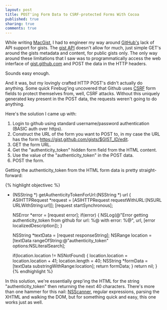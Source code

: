 ```yaml
---
layout: post 
title: POST'ing Form Data to CSRF-protected Forms With Cocoa
published: true
sharing: true
comments: true
---
```


While writing [MacGist](http://luckycatlabs.com/macgist.html), I had to engineer my way around [GitHub's](http://github.com) lack of API support for gists. The [gist API](http://develop.github.com/p/gist.html) doesn't allow for much, just simple GET's around the gists metadata and content, for public gists only. The only way around these limitations that I saw was to programmatically access the web interface of [gist.github.com](http://gist.github.com) and POST the data in the HTTP headers.

Sounds easy enough.

And it was, but my lovingly crafted HTTP POST's didn't actually do anything. Some quick Firebug'ing uncovered that Github uses [CSRF](http://en.wikipedia.org/wiki/CSRF) form fields to protect themselves from, well, CSRF attacks. Without this uniquely generated key present in the POST data, the requests weren't going to do anything.

Here's the solution I came up with:
1. Login to github using standard username/password authentication (BASIC auth over https).
1. Construct the URL of the form you want to POST to, in my case the URL has the form https://gist.github.com/gists/$GIST_ID/edit.
1. GET the form URL.
1. Get the "authenticity_token" hidden form field from the HTML content.
1. Use the value of the "authenticity_token" in the POST data.
1. POST the form.

Getting the authenticity_token from the HTML form data is pretty straight-forward:

{% highlight objectivec %}
+ (NSString *) getAuthenticityTokenForUrl:(NSString *) url {
    ASIHTTPRequest *request = [ASIHTTPRequest requestWithURL:[NSURL URLWithString:url]];
    [request startSynchronous];

    NSError *error = [request error];
    if(error) {
        NSLog(@"Error getting authenticity_token from github for url: %@ with error: %@",
            url, [error localizedDescription]);
    }

    NSString *textData = [request responseString];
    NSRange location = [textData rangeOfString:@"authenticity_token" options:NSLiteralSearch];

    if(location.location != NSNotFound) {
        location.location = location.location + 41;
        location.length = 40;
        NSString *formData = [textData substringWithRange:location];
        return formData;
    }
    return nil;
}
{% endhighlight %}

In this solution, we're essentially grep'ing the HTML for the string "authenticity_token" then returning the next 40 characters. There's more than one hammer for this nail: [NSScanner](http://developer.apple.com/library/mac/#documentation/Cocoa/Reference/Foundation/Classes/NSScanner_Class/Reference/Reference.html), regular expressions, parsing the XHTML and walking the DOM, but for something quick and easy, this one works just as well.
